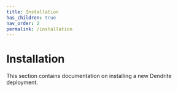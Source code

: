 ```yaml
---
title: Installation
has_children: true
nav_order: 2
permalink: /installation
---
```


# Installation

This section contains documentation on installing a new Dendrite deployment.
